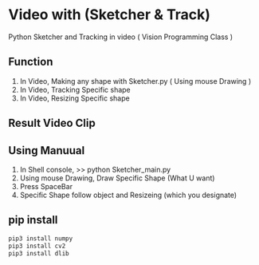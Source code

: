 # Video with (Sketcher & Track)
Python Sketcher and Tracking in video  ( Vision Programming Class )

## Function

1. In Video, Making any shape with Sketcher.py ( Using mouse Drawing )
2. In Video, Tracking Specific shape
3. In Video, Resizing Specific shape

## Result Video Clip

<div>

</div>

## Using Manuual

1. In Shell console, >> python Sketcher_main.py
2. Using mouse Drawing, Draw Specific Shape (What U want)
3. Press SpaceBar
4. Specific Shape follow object and Resizeing (which you designate)

## pip install

```python
pip3 install numpy
pip3 install cv2
pip3 install dlib
```
